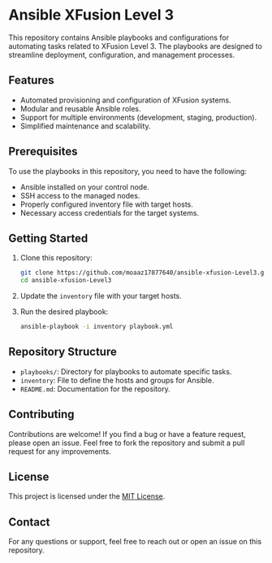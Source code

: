 # Ansible XFusion Level 3

This repository contains Ansible playbooks and configurations for automating tasks related to XFusion Level 3. The playbooks are designed to streamline deployment, configuration, and management processes.

## Features

- Automated provisioning and configuration of XFusion systems.
- Modular and reusable Ansible roles.
- Support for multiple environments (development, staging, production).
- Simplified maintenance and scalability.

## Prerequisites

To use the playbooks in this repository, you need to have the following:

- Ansible installed on your control node.
- SSH access to the managed nodes.
- Properly configured inventory file with target hosts.
- Necessary access credentials for the target systems.

## Getting Started

1. Clone this repository:
   ```bash
   git clone https://github.com/moaaz17877640/ansible-xfusion-Level3.git
   cd ansible-xfusion-Level3
   ```

2. Update the `inventory` file with your target hosts.

3. Run the desired playbook:
   ```bash
   ansible-playbook -i inventory playbook.yml
   ```

## Repository Structure

- `playbooks/`: Directory for playbooks to automate specific tasks.
- `inventory`: File to define the hosts and groups for Ansible.
- `README.md`: Documentation for the repository.

## Contributing

Contributions are welcome! If you find a bug or have a feature request, please open an issue. Feel free to fork the repository and submit a pull request for any improvements.

## License

This project is licensed under the [MIT License](LICENSE).

## Contact

For any questions or support, feel free to reach out or open an issue on this repository.
